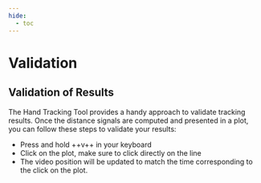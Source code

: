```yaml
---
hide:
  - toc
---
```


# Validation

## Validation of Results 

The Hand Tracking Tool provides a handy approach to validate tracking results. Once the distance signals are computed and presented in a plot, you can follow these steps to validate your results: 

  - Press and hold ++v++ in your keyboard
  - Click on the plot, make sure to click directly on the line 
  - The video position will be updated to match the time corresponding to the click on the plot.